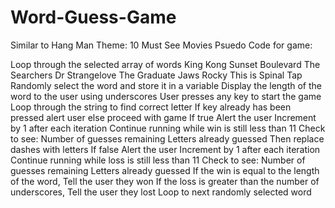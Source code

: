 # Word-Guess-Game
Similar to Hang Man 
Theme:  10 Must See Movies
Psuedo Code for game:

 Loop through the selected array of words
    King Kong
    Sunset Boulevard
    The Searchers
    Dr Strangelove
    The Graduate
    Jaws
    Rocky
    This is Spinal Tap
 Randomly select the word and store it in a variable
 Display the length of the word to the user using underscores
 User presses any key to start the game
 Loop through the string to find correct letter
    If key already has been pressed alert user
    else proceed with game
 If true
    Alert the user
    Increment by 1 after each iteration
    Continue running while win is still less than 11
    Check to see:
        Number of guesses remaining
        Letters already guessed
        Then replace dashes with letters
 If false 
    Alert the user
    Increment by 1 after each iteration
    Continue running while loss is still less than 11
    Check to see:
        Number of guesses remaining
        Letters already guessed
 If the win is equal to the length of the word, 
    Tell the user they won
 If the loss is greater than the number of underscores, 
    Tell the user they lost
 Loop to next randomly selected word





